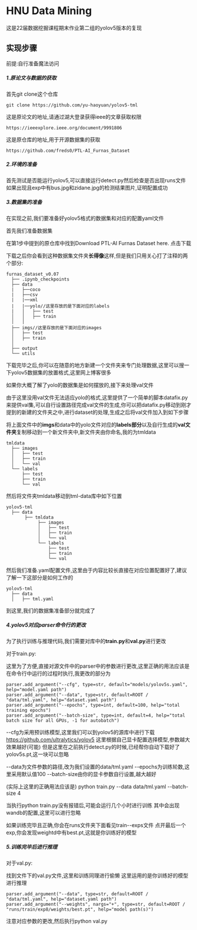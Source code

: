 # HNU Data Mining

这是22届数据挖掘课程期末作业第二组的yolov5版本的复现

## 实现步骤
前提:自行准备魔法访问

##### 1.原论文与数据的获取

首先git clone这个仓库

    git clone https://github.com/yu-haoyuan/yolov5-tml

这是原论文的地址,请通过湖大登录获得ieee的文章获取权限

    https://ieeexplore.ieee.org/document/9991806


这是原仓库的地址,用于开源数据集的获取

    https://github.com/freds0/PTL-AI_Furnas_Dataset

##### 2.环境的准备

首先测试是否能运行yolov5,可以直接运行detect.py然后检查是否出现runs文件
如果出现且exp中有bus.jpg和zidane.jpg的检测结果图片,证明配置成功

##### 3.数据集的准备

在实现之前,我们要准备好yolov5格式的数据集和对应的配置yaml文件

首先我们准备数据集

在第1步中提到的原仓库中找到Download PTL-AI Furnas Dataset here.
点击下载

下载之后你会看到这种数据集文件夹**长得像**这样,但是我们只用关心打了注释的两个部分:

    furnas_dataset_v0.07
      ├── .ipynb_checkpoints
      ├── data
      |   ├──coco
      |   ├──csv
      |   |──xml
      |   |──yolo//这里存放的是下面对应的labels
      |   │   ├── test
      │   │   ├── train
      │   │   
      ├── imgs//这里存放的是下面对应的images
      │   ├── test
      │   ├── train
      │   
      ├── output
      └── utils

下载完毕之后,你可以在随意的地方新建一个文件夹来专门处理数据,这里可以搜一下yolov5数据集的放置格式,这里网上博客很多

如果你大概了解了yolo的数据集是如何摆放的,接下来处理val文件

由于这里没用val文件无法适应yolo的格式,这里提供了一个简单的脚本datafix.py来提供val集,可以自行设置路径完成val文件的生成,你可以把datafix.py移动到刚才提到的新建的文件夹之中,进行dataset的处理,生成之后将val文件加入到如下步骤

将上面文件中的**imgs**和data中的yolo文件对应的**labels部分**以及自行生成的**val文件夹**复制移动到一个新文件夹中,新文件夹由你命名,我的为tmldata

    tmldata
      ├── images
      │   ├── test
      │   ├── train
      │   └── val
      └── labels
          ├── test
          ├── train
          └── val

然后将文件夹tmldata移动到tml-data库中如下位置

    yolov5-tml
      ├── data
           ├── tmldata
                ├── images
                │   ├── test
                │   ├── train
                │   └── val
                └── labels
                    ├── test
                    ├── train
                    └── val


然后我们准备.yaml配置文件,这里由于内容比较长直接在对应位置配置好了,建议了解一下这部分是如何工作的

    yolov5-tml
      ├── data
      │   ├── tml.yaml

到这里,我们的数据集准备部分就完成了

##### 4.yolov5对应parser命令行的更改

为了执行训练与推理代码,我们需要对库中的**train.py**和**val.py**进行更改

对于train.py:

这里为了方便,直接对源文件中的parser中的参数进行更改,这里正确的用法应该是在命令行中运行的过程时执行,我更改的部分为

    parser.add_argument("--cfg", type=str, default="models/yolov5s.yaml", help="model.yaml path")
    parser.add_argument("--data", type=str, default=ROOT / "data/tml.yaml", help="dataset.yaml path")
    parser.add_argument("--epochs", type=int, default=100, help="total training epochs")
    parser.add_argument("--batch-size", type=int, default=4, help="total batch size for all GPUs, -1 for autobatch")


--cfg为采用预训练模型,这里我们可以到yolov5的源库中进行下载
    https://github.com/ultralytics/yolov5
这里根据自己显卡配置选择模型,参数越大效果越好(可能)
但是这里在之前执行detect.py的时候,已经帮你自动下载好了yolov5s.pt,这一块可以忽略

--data为文件参数的路径,改为我们设置的data/tml.yaml
--epochs为训练轮数,这里采用默认值100
--batch-size由你的显卡参数自行设置,越大越好

(实际上这里的正确用法应该是)
    python train.py --data data/tml.yaml --batch-size 4

当执行python train.py没有报错后,可能会运行几个小时进行训练
其中会出现wandb的配置,这里可以进行忽略

如果训练完毕且正确,你会在runs文件夹下面看见train--exps文件
点开最后一个exp,你会发现weightd中有best.pt,这就是你训练好的模型

##### 5.训练完毕后进行推理

对于val.py:

找到文件下的val.py文件,这里和训练同理进行偷懒
这里运用的是你训练好的模型进行推理

    parser.add_argument("--data", type=str, default=ROOT / "data/tml.yaml", help="dataset.yaml path")
    parser.add_argument("--weights", nargs="+", type=str, default=ROOT / "runs/train/exp8/weights/best.pt", help="model path(s)")

注意对应参数的更改,然后执行python val.py
